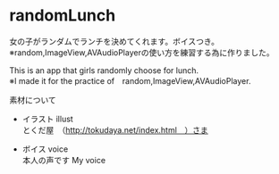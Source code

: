 # randomLunch

女の子がランダムでランチを決めてくれます。ボイスつき。<br>
※random,ImageView,AVAudioPlayerの使い方を練習する為に作りました。

This is an app that girls randomly choose for lunch.<br>
※I made it for the practice of　random,ImageView,AVAudioPlayer.

素材について
- イラスト illust<br>
とくだ屋　（http://tokudaya.net/index.html　）さま

- ボイス voice<br>
本人の声です My voice
